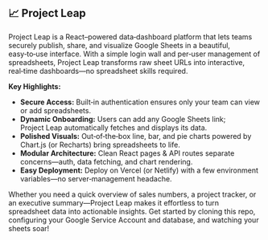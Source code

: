 ## 📈 Project Leap

Project Leap is a React–powered data‑dashboard platform that lets teams securely publish, share, and visualize Google Sheets in a beautiful, easy‑to‑use interface. With a simple login wall and per‑user management of spreadsheets, Project Leap transforms raw sheet URLs into interactive, real‑time dashboards—no spreadsheet skills required.

**Key Highlights:**
- **Secure Access:** Built‑in authentication ensures only your team can view or add spreadsheets.
- **Dynamic Onboarding:** Users can add any Google Sheets link; Project Leap automatically fetches and displays its data.
- **Polished Visuals:** Out‑of‑the‑box line, bar, and pie charts powered by Chart.js (or Recharts) bring spreadsheets to life.
- **Modular Architecture:** Clean React pages & API routes separate concerns—auth, data fetching, and chart rendering.
- **Easy Deployment:** Deploy on Vercel (or Netlify) with a few environment variables—no server‑management headache.

Whether you need a quick overview of sales numbers, a project tracker, or an executive summary—Project Leap makes it effortless to turn spreadsheet data into actionable insights. Get started by cloning this repo, configuring your Google Service Account and database, and watching your sheets soar!  
